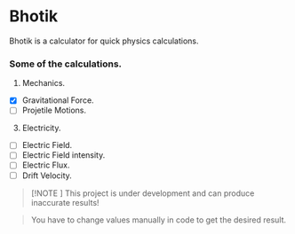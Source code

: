 # Bhotik
Bhotik is a calculator for quick physics calculations.

### Some of the calculations.

1. Mechanics.
  - [x] Gravitational Force.
  - [ ] Projetile Motions.

3. Electricity.
  - [ ] Electric Field.
  - [ ] Electric Field intensity.
  - [ ] Electric Flux.
  - [ ] Drift Velocity.

> [!NOTE ]
> This project is under development and can produce inaccurate results!

> You have to change values manually in code to get the desired result.
